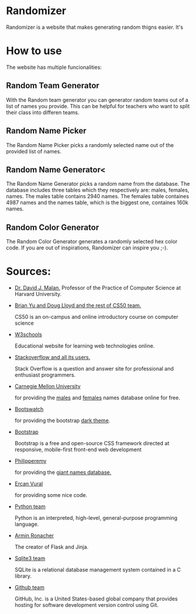 # Randomizer
Randomizer is a website that makes generating random thigns easier. It's
# How to use
The website has multiple funcionalities:
## Random Team Generator
With the Random team generator you can generator random teams out of a list of names you provide. This can be helpful for teachers who want to split their class into differen teams.
## Random Name Picker
The Random Name Picker picks a randomly selected name out of the provided list of names.
## Random Name Generator<
The Random Name Generator picks a random name from the database. The database includes three tables which they respectively are: males, females, names.
The males table contains 2940 names. The females table containes 4987 names and the names table, which is the biggest one, containes 160k names.
## Random Color Generator
The Random Color Generator generates a randomly selected hex color code. If you are out of inspirations, Randomizer can inspire you ;-).

# Sources:
* [Dr. David J. Malan.](https://cs.harvard.edu/malan/)
     Professor of the Practice of Computer Science at Harvard University.
* [Brian Yu and Doug Lloyd and the rest of CS50 team.](https://cs50.harvard.edu/x/2020/)

    CS50 is an on-campus and online introductory course on computer science
* [W3schools](https://www.w3schools.com/)

    Educational website for learning web technologies online.
* [Stackoverflow and all its users.](https://stackoverflow.com/)

    Stack Overflow is a question and answer site for professional and enthusiast programmers.
* [Carnegie Mellon University](https://www.cmu.edu/)

    for providing the [males](http://www.cs.cmu.edu/afs/cs/project/ai-repository/ai/areas/nlp/corpora/names/male.txt) and [females](http://www.cs.cmu.edu/afs/cs/project/ai-repository/ai/areas/nlp/corpora/names/female.txt) names database online for free.
* [Bootswatch](https://bootswatch.com/) 

   for providing the bootstrap [dark theme](https://bootswatch.com/darkly/).
* [Bootstrap](https://getbootstrap.com/)

     Bootstrap is a free and open-source CSS framework directed at responsive, mobile-first front-end web development
* [Philipperemy](https://github.com/philipperemy)

    for providing the [giant names database.](https://github.com/philipperemy/name-dataset/blob/master/names_dataset/first_names.all.txt)
* [Ercan Vural](https://medium.com/@ercanvural.bm)

    for providing some nice code.
* [Python team](https://www.python.org/)

    Python is an interpreted, high-level, general-purpose programming language.
*  [Armin Ronacher](https://github.com/mitsuhiko)

    The creator of Flask and Jinja.
* [Sqlite3 team](https://www.sqlite.org/index.html)

    SQLite is a relational database management system contained in a C library.
* [Github team](https://github.com/)

    GitHub, Inc. is a United States-based global company that provides hosting for software development version control using Git.
